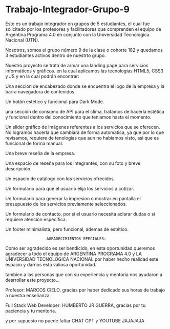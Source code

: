 # Trabajo-Integrador-Grupo-9
Este es un trabajo integrador en grupos de 5 estudiantes, el cual fue solicitado por los profesores y facilitadores que comprenden el equipo de Argentina Programa 4.0 en
conjunto con la Universidad Tecnológica Nacional (UTN).

Nosotros, somos el grupo número 9 de la clase o cohorte 182 y quedamos 3 estudiantes activos dentro de nuestrto grupo.

Nuestro proyecto se trata de armar una landing page para servicios informáticos y gráficos. en la cual aplicamos las tecnologias HTML5, CSS3 y JS y en la cual podrán encontrar:


Una sección de encabezado donde se encuentra el logo de la empresa y la barra navegadora de contenidos.

Un botón estético y funcional para Dark Mode.

una sección de consumo de API para el clima, tratamos de hacerla estética y funcional
dentro del conocimiento que teniamos hasta el momento.

Un slider gráfico de imágenes referentes a los servicios que se oferecen. No logramos hacerla que cambiara de forma automatica, ya que por lo que revisamos, requiere de tenologias que aun no habiamos visto, asi que es funcional de forma manual.

Una breve reseña de la empresa.

Una espacio de reseña para los integrantes, con su foto y breve descripción.

Un espacio de catálogo con los servicios ofrecidos.

Un formulario para que el usuario elija los servicios a cotizar.

Un formulario para generar la impresion o mostrar en pantalla el presupuesto de los servicios previamente seleccionados.

Un formulario de contacto, por si el usuario necesita aclarar dudas o si requiere atención específica.

Un footer minimalista, pero funcional, ademas de estético.




                      AGRADECIMIENTOS EPECIALES:

Como ser agradecido es ser bendicido, en esta oportunidad queremos agradecer a todo el equipo de ARGENTINA PROGRAMA 4.0 y  LA UNIVERSIDAD TECNOLOGICA NACIONAL por haber hecho realidad este espacio y darnos esta valiosa oportunidad.

tambien a las personas que con su experiencia y mentoria nos ayudaron a desrrollar este proyecto...

Profesor: MARCOS CIELO, gracias por haber dedicado sus horas de trabajo a nuestra enseñanza.

Full Stack Web Developer: HUMBERTO JR GUERRA, gracias por tu paciencia y tu mentoria.

y por supuesto no puede faltar CHAT GPT y YOUTUBE JAJAJAJA






